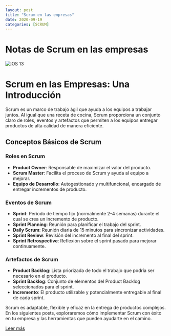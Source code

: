```yaml
---
layout: post
title: "Scrum en las empresas"
date: 2020-09-19
categories: [SCRUM]
---
```


# Notas de Scrum en las empresas

![iOS 13](https://www.camara.es/sites/default/files/foto_texto_scrum.jpg)

# Scrum en las Empresas: Una Introducción

Scrum es un marco de trabajo ágil que ayuda a los equipos a trabajar juntos. Al igual que una receta de cocina, Scrum proporciona un conjunto claro de roles, eventos y artefactos que permiten a los equipos entregar productos de alta calidad de manera eficiente.

## Conceptos Básicos de Scrum

### Roles en Scrum

- **Product Owner**: Responsable de maximizar el valor del producto.
- **Scrum Master**: Facilita el proceso de Scrum y ayuda al equipo a mejorar.
- **Equipo de Desarrollo**: Autogestionado y multifuncional, encargado de entregar incrementos de producto.

### Eventos de Scrum

- **Sprint**: Período de tiempo fijo (normalmente 2-4 semanas) durante el cual se crea un incremento de producto.
- **Sprint Planning**: Reunión para planificar el trabajo del sprint.
- **Daily Scrum**: Reunión diaria de 15 minutos para sincronizar actividades.
- **Sprint Review**: Revisión del incremento al final del sprint.
- **Sprint Retrospective**: Reflexión sobre el sprint pasado para mejorar continuamente.

### Artefactos de Scrum

- **Product Backlog**: Lista priorizada de todo el trabajo que podría ser necesario en el producto.
- **Sprint Backlog**: Conjunto de elementos del Product Backlog seleccionados para el sprint.
- **Incremento**: El producto utilizable y potencialmente entregable al final de cada sprint.

Scrum es adaptable, flexible y eficaz en la entrega de productos complejos. En los siguientes posts, exploraremos cómo implementar Scrum con éxito en tu empresa y las herramientas que pueden ayudarte en el camino.

[Leer más](#)

